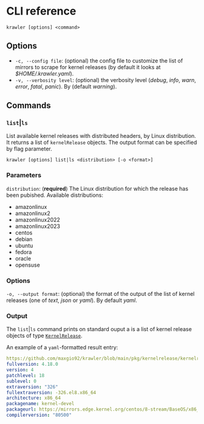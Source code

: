 # CLI reference

```
krawler [options] <command>
```

## Options
- `-c, --config file`: (optional) the config file to customize the list of mirrors to scrape for kernel releases (by default it looks at *$HOME/.krawler.yaml*).
- `-v, --verbosity level`: (optional) the verbosity level (*debug*, *info*, *warn*, *error*, *fatal*, *panic*). By (default *warning*).

## Commands

### `list`|`ls`

List available kernel releases with distributed headers, by Linux distribution.
It returns a list of `kernelRelease` objects. The output format can be specified by flag parameter.

```
krawler [options] list|ls <distribution> [-o <format>] 
```

### Parameters
`distribution`: (**required**) The Linux distribution for which the release has been pubished.
Available distributions:

- amazonlinux
- amazonlinux2
- amazonlinux2022
- amazonlinux2023
- centos
- debian
- ubuntu
- fedora
- oracle
- opensuse

### Options
`-o, --output format`: (optional) the format of the output of the list of kernel releases (one of *text*, *json* or *yaml*). By default *yaml*.

### Output

The `list`|`ls` command prints on standard ouput a is a list of kernel release objects of type [`KernelRelease`](https://github.com/maxgio92/krawler/blob/main/pkg/kernelrelease/kernelrelease.go#L16).

An example of a `yaml`-formatted result entry:

```yml
https://github.com/maxgio92/krawler/blob/main/pkg/kernelrelease/kernelrelease.go#L16
fullversion: 4.18.0
version: 4
patchlevel: 18
sublevel: 0
extraversion: "326"
fullextraversion: -326.el8.x86_64
architecture: x86_64
packagename: kernel-devel
packageurl: https://mirrors.edge.kernel.org/centos/8-stream/BaseOS/x86_64/os/Packages/kernel-devel-4.18.0-326.el8.x86_64.rpm
compilerversion: "80500"
```
